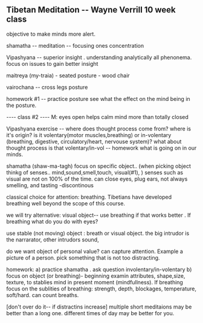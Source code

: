 ## Tibetan Meditation -- Wayne Verrill 10 week class  


objective to make minds more alert.


shamatha  -- meditation -- focusing ones concentration
 
Vipashyana -- superior insight . understanding analytically all phenonema. focus on issues to gain better insight

maitreya (my-traia) - seated posture - wood chair

vairochana  -- cross legs posture

homework #1 -- practice posture
see what the effect on the mind being in the posture.

---- class #2  ----
M: eyes open helps calm mind more than totally closed

Vipashyana exercise -- where does thought process come from?  where is it's origin? is it volentary(motor muscles,breathing)  or in-volentary (breathing, digestive, circulatory/heart, nervouse system)?  what about thought process is that volentary/in-vol -- homework what is going on in our minds.

shamatha  (shaw-ma-tagh)
focus on specific object.. (when picking object thinkg of senses..  mind,sound,smell,touch, visual(#1), ) senses such as visual are not on 100% of the time. can close eyes, plug ears, not always smelling, and tasting -discontinous

classical choice for attention: breathing.  Tibetians have developed breathing well beyond the scope of this course.

we will try alternative: visual object-- use breathing if that works better . If breathing what do you do with eyes?

use stable (not moving) object : breath or visual object.
the big intrudor is the narrarator, other intrudors sound,
 
do we want object of personal value? can capture attention. Example a picture of a person. pick something that is not too distracting.

homework:
a) practice shamatha . ask question involentary/in-volentary
b) focus on object (or breathing)- beginning examin attributes, shape,size, texture, to stablies mind in present moment (mindfullness).  If breathing focus on the sublities of breathing: strength, depth, blockages, temperature, soft/hard. can count breaths.

[don't over do it-- if distractins increase]
multiple short meditaions may be better than a long one.
different times of day may be better for you.






